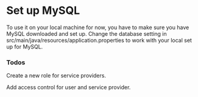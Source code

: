 # Set up MySQL
To use it on your local machine for now, you have to make sure you have MySQL
downloaded and set up. Change the database setting in src/main/java/resources/application.properties to work with your
local set up for MySQL.

### Todos

Create a new role for service providers.

Add access control for user and service provider.

